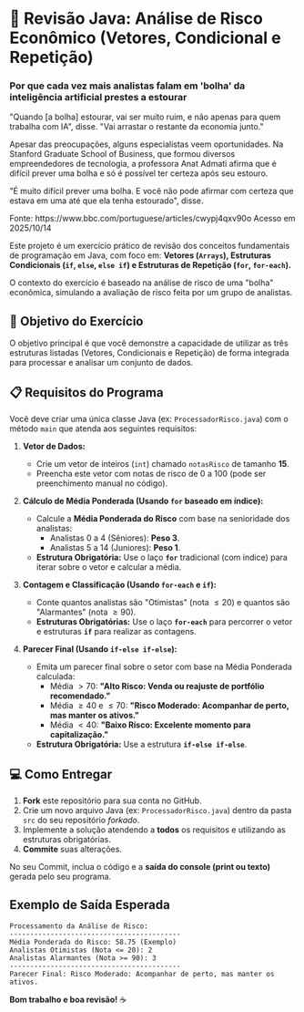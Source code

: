 # 🚀 Revisão Java: Análise de Risco Econômico (Vetores, Condicional e Repetição)

### Por que cada vez mais analistas falam em 'bolha' da inteligência artificial prestes a estourar

<p>
"Quando [a bolha] estourar, vai ser muito ruim, e não apenas para quem trabalha com IA", disse. "Vai arrastar o restante da economia junto."

Apesar das preocupações, alguns especialistas veem oportunidades. Na Stanford Graduate School of Business, que formou diversos empreendedores de tecnologia, a professora Anat Admati afirma que é difícil prever uma bolha e só é possível ter certeza após seu estouro.

"É muito difícil prever uma bolha. E você não pode afirmar com certeza que estava em uma até que ela tenha estourado", disse.
</p>
Fonte: https://www.bbc.com/portuguese/articles/cwypj4qxv90o
Acesso em 2025/10/14

Este projeto é um exercício prático de revisão dos conceitos fundamentais de programação em Java, com foco em: **Vetores (`Arrays`), Estruturas Condicionais (`if`, `else`, `else if`) e Estruturas de Repetição (`for`, `for-each`).**

O contexto do exercício é baseado na análise de risco de uma "bolha" econômica, simulando a avaliação de risco feita por um grupo de analistas.

## 🎯 Objetivo do Exercício

O objetivo principal é que você demonstre a capacidade de utilizar as três estruturas listadas 
(Vetores, Condicionais e Repetição) de forma integrada para processar e analisar um conjunto de dados.

## 📋 Requisitos do Programa

Você deve criar uma única classe Java (ex: `ProcessadorRisco.java`) com o método `main` que atenda aos seguintes requisitos:

1.  **Vetor de Dados:**

      * Crie um vetor de inteiros (`int`) chamado `notasRisco` de tamanho **15**.
      * Preencha este vetor com notas de risco de $0$ a $100$ (pode ser preenchimento manual no código).

2.  **Cálculo de Média Ponderada (Usando `for` baseado em índice):**

      * Calcule a **Média Ponderada do Risco** com base na senioridade dos analistas:
          * Analistas $0$ a $4$ (Sêniores): **Peso 3**.
          * Analistas $5$ a $14$ (Juniores): **Peso 1**.
      * **Estrutura Obrigatória:** Use o laço **`for`** tradicional (com índice) para iterar sobre o vetor e calcular a média.

3.  **Contagem e Classificação (Usando `for-each` e `if`):**

      * Conte quantos analistas são "Otimistas" (nota $\leq 20$) e quantos são "Alarmantes" (nota $\geq 90$).
      * **Estruturas Obrigatórias:** Use o laço **`for-each`** para percorrer o vetor e estruturas **`if`** para realizar as contagens.

4.  **Parecer Final (Usando `if-else if-else`):**

      * Emita um parecer final sobre o setor com base na Média Ponderada calculada:
          * Média $> 70$: **"Alto Risco: Venda ou reajuste de portfólio recomendado."**
          * Média $\geq 40$ e $\leq 70$: **"Risco Moderado: Acompanhar de perto, mas manter os ativos."**
          * Média $< 40$: **"Baixo Risco: Excelente momento para capitalização."**
      * **Estrutura Obrigatória:** Use a estrutura **`if-else if-else`**.

## 💻 Como Entregar

1.  **Fork** este repositório para sua conta no GitHub.
2.  Crie um novo arquivo Java (ex: `ProcessadorRisco.java`) dentro da pasta `src` do seu repositório *forkado*.
3.  Implemente a solução atendendo a **todos** os requisitos e utilizando as estruturas obrigatórias.
4.  **Commite** suas alterações.

No seu Commit, inclua o código e a **saída do console (print ou texto)** gerada pelo seu programa.

## Exemplo de Saída Esperada

```
Processamento da Análise de Risco:
------------------------------------------
Média Ponderada do Risco: 58.75 (Exemplo)
Analistas Otimistas (Nota <= 20): 2
Analistas Alarmantes (Nota >= 90): 3
------------------------------------------
Parecer Final: Risco Moderado: Acompanhar de perto, mas manter os ativos.
```

**Bom trabalho e boa revisão\!** ☕